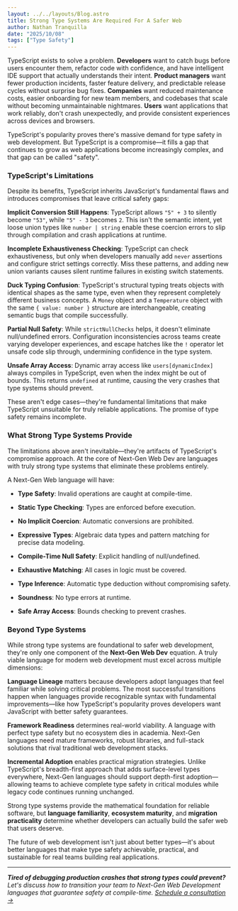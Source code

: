 ```yaml
---
layout: ../../layouts/Blog.astro
title: Strong Type Systems Are Required For A Safer Web
author: Nathan Tranquilla
date: "2025/10/08"
tags: ["Type Safety"]
---
```


TypeScript exists to solve a problem. **Developers** want to catch bugs before users encounter them, refactor code with confidence, and have intelligent IDE support that actually understands their intent. **Product managers** want fewer production incidents, faster feature delivery, and predictable release cycles without surprise bug fixes. **Companies** want reduced maintenance costs, easier onboarding for new team members, and codebases that scale without becoming unmaintainable nightmares. **Users** want applications that work reliably, don't crash unexpectedly, and provide consistent experiences across devices and browsers.

TypeScript's popularity proves there's massive demand for type safety in web development. But TypeScript is a compromise—it fills a gap that continues to grow as web applications become increasingly complex, and that gap can be called "safety".

### TypeScript's Limitations

Despite its benefits, TypeScript inherits JavaScript's fundamental flaws and introduces compromises that leave critical safety gaps:

**Implicit Conversion Still Happens**: TypeScript allows `"5" + 3` to silently become `"53"`, while `"5" - 3` becomes `2`. This isn't the semantic intent, yet loose union types like `number | string` enable these coercion errors to slip through compilation and crash applications at runtime.

**Incomplete Exhaustiveness Checking**: TypeScript can check exhaustiveness, but only when developers manually add `never` assertions and configure strict settings correctly. Miss these patterns, and adding new union variants causes silent runtime failures in existing switch statements.

**Duck Typing Confusion**: TypeScript's structural typing treats objects with identical shapes as the same type, even when they represent completely different business concepts. A `Money` object and a `Temperature` object with the same `{ value: number }` structure are interchangeable, creating semantic bugs that compile successfully.

**Partial Null Safety**: While `strictNullChecks` helps, it doesn't eliminate null/undefined errors. Configuration inconsistencies across teams create varying developer experiences, and escape hatches like the `!` operator let unsafe code slip through, undermining confidence in the type system.

**Unsafe Array Access**: Dynamic array access like `users[dynamicIndex]` always compiles in TypeScript, even when the index might be out of bounds. This returns `undefined` at runtime, causing the very crashes that type systems should prevent.

These aren't edge cases—they're fundamental limitations that make TypeScript unsuitable for truly reliable applications. The promise of type safety remains incomplete.

### What Strong Type Systems Provide

The limitations above aren't inevitable—they're artifacts of TypeScript's compromise approach. At the core of Next-Gen Web Dev are languages with truly strong type systems that eliminate these problems entirely.

A Next-Gen Web language will have:

- **Type Safety**: Invalid operations are caught at compile-time.

- **Static Type Checking**: Types are enforced before execution.

- **No Implicit Coercion**: Automatic conversions are prohibited.

- **Expressive Types**: Algebraic data types and pattern matching for precise data modeling.

- **Compile-Time Null Safety**: Explicit handling of null/undefined.

- **Exhaustive Matching**: All cases in logic must be covered.

- **Type Inference**: Automatic type deduction without compromising safety.

- **Soundness**: No type errors at runtime.

- **Safe Array Access**: Bounds checking to prevent crashes.

### Beyond Type Systems

While strong type systems are foundational to safer web development, they're only one component of the **Next-Gen Web Dev** equation. A truly viable language for modern web development must excel across multiple dimensions:

**Language Lineage** matters because developers adopt languages that feel familiar while solving critical problems. The most successful transitions happen when languages provide recognizable syntax with fundamental improvements—like how TypeScript's popularity proves developers want JavaScript with better safety guarantees.

**Framework Readiness** determines real-world viability. A language with perfect type safety but no ecosystem dies in academia. Next-Gen languages need mature frameworks, robust libraries, and full-stack solutions that rival traditional web development stacks.

**Incremental Adoption** enables practical migration strategies. Unlike TypeScript's breadth-first approach that adds surface-level types everywhere, Next-Gen languages should support depth-first adoption—allowing teams to achieve complete type safety in critical modules while legacy code continues running unchanged.

Strong type systems provide the mathematical foundation for reliable software, but **language familiarity**, **ecosystem maturity**, and **migration practicality** determine whether developers can actually build the safer web that users deserve.

The future of web development isn't just about better types—it's about better languages that make type safety achievable, practical, and sustainable for real teams building real applications.

---

_**Tired of debugging production crashes that strong types could prevent?** Let's discuss how to transition your team to Next-Gen Web Development languages that guarantee safety at compile-time. [Schedule a consultation →](/consultation)_
